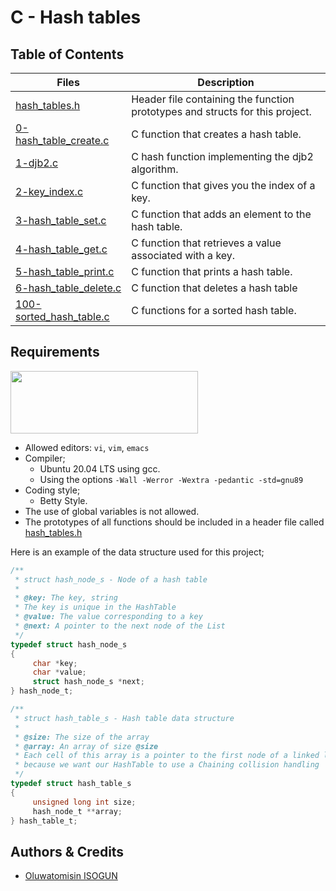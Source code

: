 # C - Hash tables

## Table of Contents
| Files | Description |
| --- | --- |
| [hash_tables.h](https://github.com/TosinISOGUN/alx-low_level_programming/blob/master/0x1A-hash_tables/hash_tables.h)	| Header file containing the function prototypes and structs for this project. |
| [0-hash_table_create.c](https://github.com/TosinISOGUN/alx-low_level_programming/blob/master/0x1A-hash_tables/0-hash_table_create.c)	| C function that creates a hash table. |
| [1-djb2.c](https://github.com/TosinISOGUN/alx-low_level_programming/blob/master/0x1A-hash_tables/1-djb2.c)	| C hash function implementing the djb2 algorithm. |
| [2-key_index.c](https://github.com/TosinISOGUN/alx-low_level_programming/blob/master/0x1A-hash_tables/2-key_index.c)	| C function that gives you the index of a key. |
| [3-hash_table_set.c](https://github.com/TosinISOGUN/alx-low_level_programming/blob/master/0x1A-hash_tables/3-hash_table_set.c)	| C function that adds an element to the hash table. |
| [4-hash_table_get.c](https://github.com/TosinISOGUN/alx-low_level_programming/blob/master/0x1A-hash_tables/4-hash_table_get.c)	| C function that retrieves a value associated with a key. |
| [5-hash_table_print.c](https://github.com/TosinISOGUN/alx-low_level_programming/blob/master/0x1A-hash_tables/5-hash_table_print.c)	| C function that prints a hash table. |
| [6-hash_table_delete.c](https://github.com/TosinISOGUN/alx-low_level_programming/blob/master/0x1A-hash_tables/6-hash_table_delete.c)	| C function that deletes a hash table
| [100-sorted_hash_table.c](https://github.com/TosinISOGUN/alx-low_level_programming/blob/master/0x1A-hash_tables/100-sorted_hash_table.c)	| C functions for a sorted hash table. |


## Requirements
<img src="https://alx-apply.hbtn.io/brand_alx/share_image_2019.jpg" width="300" height="100" />

- Allowed editors: `vi`, `vim`, `emacs`
- Compiler;
  - Ubuntu 20.04 LTS using gcc.
  - Using the options `-Wall -Werror -Wextra -pedantic -std=gnu89`
- Coding style;
  - Betty Style.
- The use of global variables is not allowed.
- The prototypes of all functions should be included in a header file called [hash_tables.h](https://github.com/TosinISOGUN/alx-low_level_programming/blob/master/0x1A-hash_tables/hash_tables.h)

Here is an example of the data structure used for this project;
```C
/**
 * struct hash_node_s - Node of a hash table
 *
 * @key: The key, string
 * The key is unique in the HashTable
 * @value: The value corresponding to a key
 * @next: A pointer to the next node of the List
 */
typedef struct hash_node_s
{
     char *key;
     char *value;
     struct hash_node_s *next;
} hash_node_t;

/**
 * struct hash_table_s - Hash table data structure
 *
 * @size: The size of the array
 * @array: An array of size @size
 * Each cell of this array is a pointer to the first node of a linked list,
 * because we want our HashTable to use a Chaining collision handling
 */
typedef struct hash_table_s
{
     unsigned long int size;
     hash_node_t **array;
} hash_table_t;
```

## Authors & Credits
- [Oluwatomisin ISOGUN](https://@github.com/TosinISOGUN)

